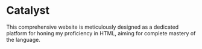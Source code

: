 # Catalyst
This comprehensive website is meticulously designed as a dedicated platform for honing my proficiency in HTML, aiming for complete mastery of the language.
